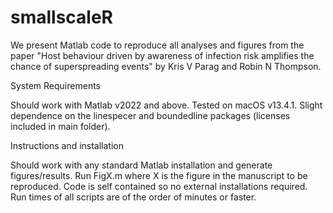 # smallscaleR

We present Matlab code to reproduce all analyses and figures from the paper "Host behaviour driven by awareness of infection risk amplifies the chance of superspreading events" by Kris V Parag and Robin N Thompson. 

System Requirements

Should work with Matlab v2022 and above. Tested on macOS v13.4.1.
Slight dependence on the linespecer and boundedline packages (licenses included in main folder).

Instructions and installation

Should work with any standard Matlab installation and generate figures/results.
Run FigX.m where X is the figure in the manuscript to be reproduced.
Code is self contained so no external installations required.
Run times of all scripts are of the order of minutes or faster.
